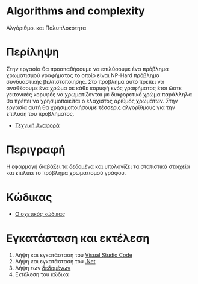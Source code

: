 # Algorithms and complexity
Αλγόριθμοι και Πολυπλοκότητα 

# Περίληψη 
Στην εργασία θα προσπαθήσουμε να επιλύσουμε ένα πρόβλημα χρωματισμού γραφήματος το οποίο είναι NP-Hard πρόβλημα συνδυαστικής βελτιστοποίησης. Στο πρόβλημα αυτό πρέπει να αναθέσουμε ένα χρώμα σε κάθε κορυφή ενός γραφήματος έτσι ώστε γειτονικές κορυφές να χρωματίζονται με διαφορετικό χρώμα παράλληλα θα πρέπει να χρησιμοποιείται ο ελάχιστος αριθμός χρωμάτων. Στην εργασία αυτή θα χρησιμοποιήσουμε τέσσερις αλγορίθμους για την επίλυση του προβλήματος. 

* [Τεχνική Αναφορά](./doc)

# Περιγραφή 
Η εφαρμογή διαβάζει τα δεδομένα και υπολογίζει τα στατιστικά στοιχεία και επιλύει το πρόβλημα χρωματισμού γράφου. 

# Κώδικας 
* [Ο σχετικός κώδικας](./Program.cs)

# Εγκατάσταση και εκτέλεση 
1. Λήψη και εγκατάσταση του [Visual Studio Code](https://code.visualstudio.com/download)
2. Λήψη και εγκατάσταση του [.Net](https://dotnet.microsoft.com/download/dotnet-core/thank-you/sdk-3.1.405-windows-x64-installer)
3. Λήψη των [δεδομένων](./datasets)
4. Εκτέλεση του κώδικα 
